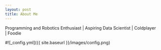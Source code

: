 ```yaml
---
layout: post
title: About Me
---
```


Programming and Robotics Enthusiast | Aspiring Data Scientist | Coldplayer | Foodie

#![_config.yml]({{ site.baseurl }}/images/config.png)